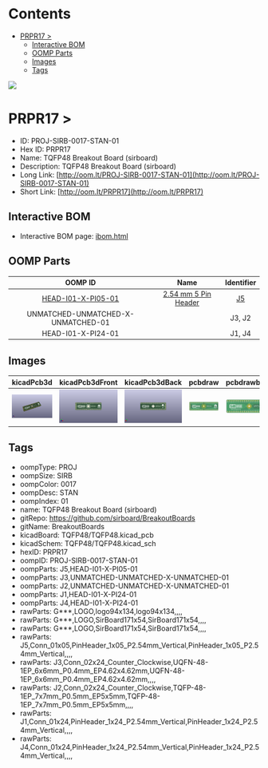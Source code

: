 



Contents
========

* [PRPR17 > ](#prpr17--)
	* [Interactive BOM](#interactive-bom)
	* [OOMP Parts](#oomp-parts)
	* [Images](#images)
	* [Tags](#tags)
  
![][im]
# PRPR17 > 

- ID: PROJ-SIRB-0017-STAN-01
- Hex ID: PRPR17
- Name: TQFP48 Breakout Board (sirboard)
- Description: TQFP48 Breakout Board (sirboard)
- Long Link: [http://oom.lt/PROJ-SIRB-0017-STAN-01](http://oom.lt/PROJ-SIRB-0017-STAN-01)
- Short Link: [http://oom.lt/PRPR17](http://oom.lt/PRPR17)

## Interactive BOM

- Interactive BOM page: [ibom.html](https://htmlpreview.github.io/?https://github.com/oomlout/oomlout_OOMP_projects/blob/main/PROJ-SIRB-0017-STAN-01/kicad/bom/ibom.html)

## OOMP Parts
  

|OOMP ID|Name|Identifier|
| :---: | :---: | :---: |
|[HEAD-I01-X-PI05-01](https://github.com/oomlout/oomlout_OOMP_parts/tree/main/HEAD-I01-X-PI05-01/)|[2.54 mm 5 Pin Header](https://github.com/oomlout/oomlout_OOMP_parts/tree/main/HEAD-I01-X-PI05-01/)|[J5](https://github.com/oomlout/oomlout_OOMP_parts/tree/main/HEAD-I01-X-PI05-01/)|
|UNMATCHED-UNMATCHED-X-UNMATCHED-01||J3, J2|
|HEAD-I01-X-PI24-01||J1, J4|

## Images
  
  

|kicadPcb3d|kicadPcb3dFront|kicadPcb3dBack|pcbdraw|pcbdrawback|
| :---: | :---: | :---: | :---: | :---: |
|[![kicadPcb3d](kicadPcb3d_140.png)](kicadPcb3d.png)|[![kicadPcb3dFront](kicadPcb3dFront_140.png)](kicadPcb3dFront.png)|[![kicadPcb3dBack](kicadPcb3dBack_140.png)](kicadPcb3dBack.png)|[![pcbdraw](pcbdraw_140.png)](pcbdraw.png)|[![pcbdrawback](pcbdrawBack_140.png)](pcbdrawBack.png)|

## Tags

- oompType: PROJ
- oompSize: SIRB
- oompColor: 0017
- oompDesc: STAN
- oompIndex: 01
- name: TQFP48 Breakout Board (sirboard)
- gitRepo: https://github.com/sirboard/BreakoutBoards
- gitName: BreakoutBoards
- kicadBoard: TQFP48/TQFP48.kicad_pcb
- kicadSchem: TQFP48/TQFP48.kicad_sch
- hexID: PRPR17
- oompID: PROJ-SIRB-0017-STAN-01
- oompParts: J5,HEAD-I01-X-PI05-01
- oompParts: J3,UNMATCHED-UNMATCHED-X-UNMATCHED-01
- oompParts: J2,UNMATCHED-UNMATCHED-X-UNMATCHED-01
- oompParts: J1,HEAD-I01-X-PI24-01
- oompParts: J4,HEAD-I01-X-PI24-01
- rawParts: G***,LOGO,logo94x134,logo94x134,,,,
- rawParts: G***,LOGO,SirBoard171x54,SirBoard171x54,,,,
- rawParts: G***,LOGO,SirBoard171x54,SirBoard171x54,,,,
- rawParts: J5,Conn_01x05,PinHeader_1x05_P2.54mm_Vertical,PinHeader_1x05_P2.54mm_Vertical,,,,
- rawParts: J3,Conn_02x24_Counter_Clockwise,UQFN-48-1EP_6x6mm_P0.4mm_EP4.62x4.62mm,UQFN-48-1EP_6x6mm_P0.4mm_EP4.62x4.62mm,,,,
- rawParts: J2,Conn_02x24_Counter_Clockwise,TQFP-48-1EP_7x7mm_P0.5mm_EP5x5mm,TQFP-48-1EP_7x7mm_P0.5mm_EP5x5mm,,,,
- rawParts: J1,Conn_01x24,PinHeader_1x24_P2.54mm_Vertical,PinHeader_1x24_P2.54mm_Vertical,,,,
- rawParts: J4,Conn_01x24,PinHeader_1x24_P2.54mm_Vertical,PinHeader_1x24_P2.54mm_Vertical,,,,



[im]: kicadPcb3d_450.png

